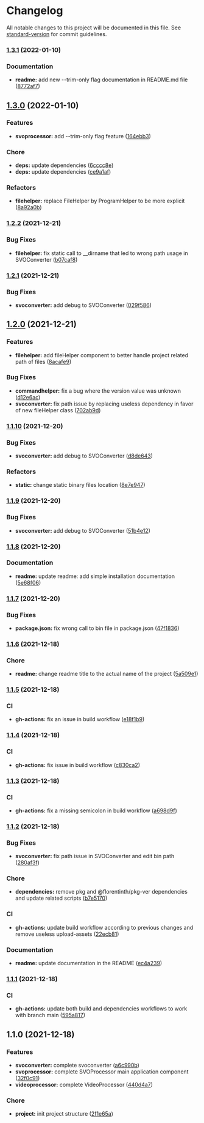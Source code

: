 # Changelog

All notable changes to this project will be documented in this file. See [standard-version](https://github.com/conventional-changelog/standard-version) for commit guidelines.

### [1.3.1](https://github.com/FlorentinTh/svo-processor/compare/v1.3.0...v1.3.1) (2022-01-10)


### Documentation

* **readme:** add new --trim-only flag documentation in README.md file ([8772af7](https://github.com/FlorentinTh/svo-processor/commit/8772af7ff643ed3852fd2bb88843635b7411614a))

## [1.3.0](https://github.com/FlorentinTh/svo-processor/compare/v1.2.2...v1.3.0) (2022-01-10)


### Features

* **svoprocessor:** add --trim-only flag feature ([164ebb3](https://github.com/FlorentinTh/svo-processor/commit/164ebb3e86c3630eea77266323c2e677e410d9d7))


### Chore

* **deps:** update dependencies ([6cccc8e](https://github.com/FlorentinTh/svo-processor/commit/6cccc8e86a8d7b6f1c964f7f38955b370b52871c))
* **deps:** update dependencies ([ce9a1af](https://github.com/FlorentinTh/svo-processor/commit/ce9a1af32cc6204bab56dc5341a7052719b9fd3d))


### Refactors

* **filehelper:** replace FileHelper by ProgramHelper to be more explicit ([8a92a0b](https://github.com/FlorentinTh/svo-processor/commit/8a92a0b24a33f9c485b7eb00c21dea21d4835e89))

### [1.2.2](https://github.com/FlorentinTh/svo-processor/compare/v1.2.1...v1.2.2) (2021-12-21)


### Bug Fixes

* **filehelper:** fix static call to __dirname that led to wrong path usage in SVOConverter ([b07caf8](https://github.com/FlorentinTh/svo-processor/commit/b07caf842066a753c022ca64ca5ff58569db1929))

### [1.2.1](https://github.com/FlorentinTh/svo-processor/compare/v1.2.0...v1.2.1) (2021-12-21)


### Bug Fixes

* **svoconverter:** add debug to SVOConverter ([029f586](https://github.com/FlorentinTh/svo-processor/commit/029f5860e23a90a6af34429ffb375508338053d3))

## [1.2.0](https://github.com/FlorentinTh/svo-processor/compare/v1.1.10...v1.2.0) (2021-12-21)


### Features

* **filehelper:** add fileHelper component to better handle project related path of files ([8acafe9](https://github.com/FlorentinTh/svo-processor/commit/8acafe9bb141bfefe5bba481c70a78667f024d74))


### Bug Fixes

* **commandhelper:** fix a bug where the version value was unknown ([d12e6ac](https://github.com/FlorentinTh/svo-processor/commit/d12e6ac941d0ec747624b65b3691a9249055d906))
* **svoconverter:** fix path issue by replacing useless dependency in favor of new fileHelper class ([702ab9d](https://github.com/FlorentinTh/svo-processor/commit/702ab9dffb3e4a96bc62d0a9e3ecfa122847bdcd))

### [1.1.10](https://github.com/FlorentinTh/svo-processor/compare/v1.1.9...v1.1.10) (2021-12-20)


### Bug Fixes

* **svoconverter:** add debug to SVOConverter ([d8de643](https://github.com/FlorentinTh/svo-processor/commit/d8de643dcd6583fcea1b5c36c3fc6654e379312e))


### Refactors

* **static:** change static binary files location ([8e7e947](https://github.com/FlorentinTh/svo-processor/commit/8e7e947f170c2bd66f5cb10236b6bfa47db8964e))

### [1.1.9](https://github.com/FlorentinTh/svo-processor/compare/v1.1.8...v1.1.9) (2021-12-20)


### Bug Fixes

* **svoconverter:** add debug to SVOConverter ([51b4e12](https://github.com/FlorentinTh/svo-processor/commit/51b4e123743bae7994156d794a64a0dfb9471f2b))

### [1.1.8](https://github.com/FlorentinTh/svo-processor/compare/v1.1.7...v1.1.8) (2021-12-20)


### Documentation

* **readme:** update readme: add simple installation documentation ([5e68f06](https://github.com/FlorentinTh/svo-processor/commit/5e68f06154cf77f590f5ed3bf945b57b6ef8812f))

### [1.1.7](https://github.com/FlorentinTh/svo-processor/compare/v1.1.6...v1.1.7) (2021-12-20)


### Bug Fixes

* **package.json:** fix wrong call to bin file in package.json ([47f1836](https://github.com/FlorentinTh/svo-processor/commit/47f183652c7643a489523035eda81b37eb6927a9))

### [1.1.6](https://github.com/FlorentinTh/svo-processor/compare/v1.1.5...v1.1.6) (2021-12-18)


### Chore

* **readme:** change readme title to the actual name of the project ([5a509e1](https://github.com/FlorentinTh/svo-processor/commit/5a509e163cfa76436a5ad648db734d93654f2b45))

### [1.1.5](https://github.com/FlorentinTh/svo-processor/compare/v1.1.4...v1.1.5) (2021-12-18)


### CI

* **gh-actions:** fix an issue in build workflow ([e18f1b9](https://github.com/FlorentinTh/svo-processor/commit/e18f1b983b19f261cd806efa2d20a81f9f238821))

### [1.1.4](https://github.com/FlorentinTh/svo-processor/compare/v1.1.3...v1.1.4) (2021-12-18)


### CI

* **gh-actions:** fix issue in build workflow ([c830ca2](https://github.com/FlorentinTh/svo-processor/commit/c830ca2c697f0a739131db8b7a6ca1fade496d04))

### [1.1.3](https://github.com/FlorentinTh/svo-processor/compare/v1.1.2...v1.1.3) (2021-12-18)


### CI

* **gh-actions:** fix a missing semicolon in build workflow ([a698d9f](https://github.com/FlorentinTh/svo-processor/commit/a698d9fc6b68e77221f79fd3a14a30e9a8481adf))

### [1.1.2](https://github.com/FlorentinTh/svo-processor/compare/v1.1.1...v1.1.2) (2021-12-18)


### Bug Fixes

* **svoconverter:** fix path issue in SVOConverter and edit bin path ([280af3f](https://github.com/FlorentinTh/svo-processor/commit/280af3f6e24775d3c672db251e8739d320f611d9))


### Chore

* **dependencies:** remove  pkg and @florentinth/pkg-ver dependencies and update related scripts ([b7e5170](https://github.com/FlorentinTh/svo-processor/commit/b7e51704bfab84cf2b12c186b0a0b7c796e30c32))


### CI

* **gh-actions:** update build workflow according to previous changes and remove useless upload-assets ([22ecb81](https://github.com/FlorentinTh/svo-processor/commit/22ecb81ce340e4fed5cc4d5b26d91f6e30c1334a))


### Documentation

* **readme:** update documentation in the README ([ec4a239](https://github.com/FlorentinTh/svo-processor/commit/ec4a2397b0d111ce4b69c880d56c3ec338d8dea0))

### [1.1.1](https://github.com/FlorentinTh/svo-processor/compare/v1.1.0...v1.1.1) (2021-12-18)


### CI

* **gh-actions:** update both build and dependencies workflows to work with branch main ([595a817](https://github.com/FlorentinTh/svo-processor/commit/595a817d995ed5017b06fc466d88e9ef29486a42))

## 1.1.0 (2021-12-18)


### Features

* **svoconverter:** complete svoconverter ([a6c990b](https://github.com/FlorentinTh/svo-processor/commit/a6c990b913ade2dcfa48f412f0c3648fdbff3022))
* **svoprocessor:** complete SVOProcessor main application component ([32f0c91](https://github.com/FlorentinTh/svo-processor/commit/32f0c9102eb2261690e7193bff839961ce96a7e1))
* **videoprocessor:** complete VideoProcessor ([440d4a7](https://github.com/FlorentinTh/svo-processor/commit/440d4a7357d71a5147f317eea1278e76c2b21fab))


### Chore

* **project:** init project structure ([2f1e65a](https://github.com/FlorentinTh/svo-processor/commit/2f1e65a01ab7d99ca3e607756f968a7f964d3c92))

